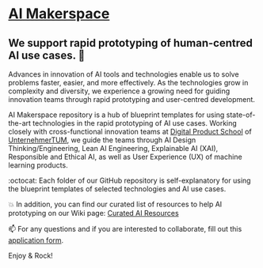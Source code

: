 # [AI Makerspace](https://github.com/DigitalProductschool/AI-Makerspace) 
## We support rapid prototyping of human-centred AI use cases. 🚀

Advances in innovation of AI tools and technologies enable us to solve problems faster, easier, and more effectively. As the technologies grow in complexity and diversity, we experience a growing need for guiding innovation teams through rapid  prototyping and user-centred development. 

AI Makerspace repository is a hub of blueprint templates for using state-of-the-art technologies in the rapid prototyping of AI use cases. Working closely with cross-functional innovation teams at [Digital Product School](https://digitalproductschool.io/) of [UnternehmerTUM](https://www.unternehmertum.de/en), we guide the teams through AI Design Thinking/Engineering, Lean AI Engineering, Explainable AI (XAI), Responsible and Ethical AI, as well as User Experience (UX) of machine learning products. 

:octocat: Each folder of our GitHub repository is self-explanatory for using the blueprint templates of selected technologies and AI use cases. 

:boom: In addition, you can find our curated list of resources to help AI prototyping on our Wiki page: [Curated AI Resources](https://github.com/DigitalProductschool/AI-Makerspace/wiki/Welcome-to-Curated-AI-Resources!-%F0%9F%9A%80)

📫 For any questions and if you are interested to collaborate, fill out this [application form](https://forms.gle/2Yh1DNZyR97f5w4q6).

Enjoy & Rock!
